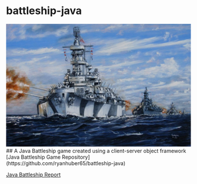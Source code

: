 # battleship-java
<img src="images/battleship-logo.jpg"/>
## A Java Battleship game created using a client-server object framework
[Java Battleship Game Repository](https://github.com/ryanhuber65/battleship-java)

[Java Battleship Report](/pdf/COMP258_BattleshipReport.pdf)

